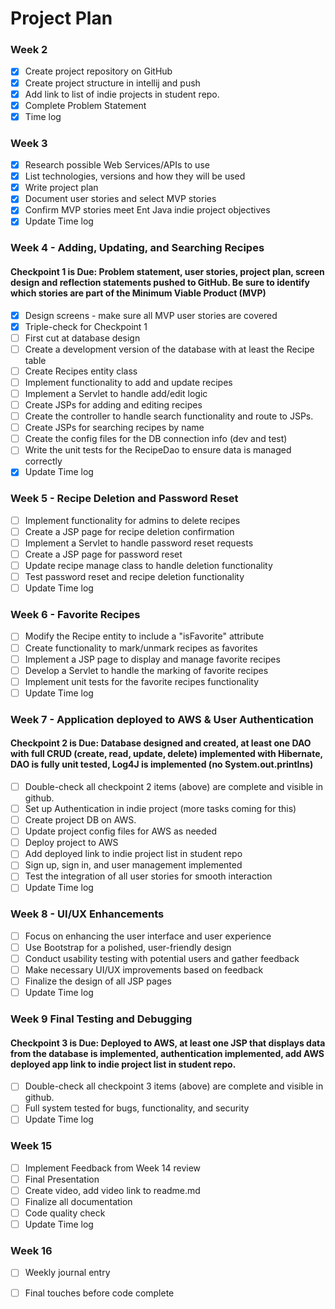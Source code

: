 # Project Plan

### Week 2
- [X] Create project repository on GitHub
- [X] Create project structure in intellij and push
- [X] Add link to list of indie projects in student repo.
- [X] Complete Problem Statement
- [X] Time log

### Week 3
- [X] Research possible Web Services/APIs to use
- [X] List technologies, versions and how they will be used
- [X] Write project plan
- [X] Document user stories and select MVP stories
- [X] Confirm MVP stories meet Ent Java indie project objectives
- [X] Update Time log

### Week 4 - Adding, Updating, and Searching Recipes
#### Checkpoint 1 is Due: Problem statement, user stories, project plan, screen design and reflection statements pushed to GitHub. Be sure to identify which stories are part of the Minimum Viable Product (MVP)

- [X] Design screens - make sure all MVP user stories are covered
- [X] Triple-check for Checkpoint 1
- [ ] First cut at database design
- [ ] Create a development version of the database with at least the Recipe table
- [ ] Create Recipes entity class
- [ ] Implement functionality to add and update recipes
- [ ] Implement a Servlet to handle add/edit logic
- [ ] Create JSPs for adding and editing recipes
- [ ] Create the controller to handle search functionality and route to JSPs.
- [ ] Create JSPs for searching recipes by name
- [ ] Create the config files for the DB connection info (dev and test)
- [ ] Write the unit tests for the RecipeDao to ensure data is managed correctly
- [X] Update Time log

### Week 5 - Recipe Deletion and Password Reset
- [ ] Implement functionality for admins to delete recipes
- [ ] Create a JSP page for recipe deletion confirmation
- [ ] Implement a Servlet to handle password reset requests
- [ ] Create a JSP page for password reset
- [ ] Update recipe manage class to handle deletion functionality
- [ ] Test password reset and recipe deletion functionality
- [ ] Update Time log

### Week 6 - Favorite Recipes
- [ ] Modify the Recipe entity to include a "isFavorite" attribute
- [ ] Create functionality to mark/unmark recipes as favorites
- [ ] Implement a JSP page to display and manage favorite recipes
- [ ] Develop a Servlet to handle the marking of favorite recipes 
- [ ] Implement unit tests for the favorite recipes functionality
- [ ] Update Time log

### Week 7 - Application deployed to AWS & User Authentication
#### Checkpoint 2 is Due: Database designed and created, at least one DAO with full CRUD (create, read, update, delete) implemented with Hibernate, DAO is fully unit tested, Log4J is implemented (no System.out.printlns)

- [ ] Double-check all checkpoint 2 items (above) are complete and visible in github.
- [ ] Set up Authentication in indie project (more tasks coming for this)
- [ ] Create project DB on AWS.
- [ ] Update project config files for AWS as needed
- [ ] Deploy project to AWS
- [ ] Add deployed link to indie project list in student repo
- [ ] Sign up, sign in, and user management implemented
- [ ] Test the integration of all user stories for smooth interaction
- [ ] Update Time log

### Week 8 - UI/UX Enhancements
- [ ] Focus on enhancing the user interface and user experience
- [ ] Use Bootstrap for a polished, user-friendly design
- [ ] Conduct usability testing with potential users and gather feedback
- [ ] Make necessary UI/UX improvements based on feedback
- [ ] Finalize the design of all JSP pages
- [ ] Update Time log

### Week 9 Final Testing and Debugging
#### Checkpoint 3 is Due: Deployed to AWS, at least one JSP that displays data from the database is implemented, authentication implemented, add AWS deployed app link to indie project list in student repo.
- [ ] Double-check all checkpoint 3 items (above) are complete and visible in github.
- [ ] Full system tested for bugs, functionality, and security
- [ ] Update Time log

### Week 15
- [ ] Implement Feedback from Week 14 review
- [ ] Final Presentation
- [ ] Create video, add video link to readme.md
- [ ] Finalize all documentation
- [ ] Code quality check
- [ ] Update Time log

### Week 16
- [ ] Weekly journal entry
- [ ] Final touches before code complete

